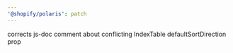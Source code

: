 ```yaml
---
'@shopify/polaris': patch
---
```


corrects js-doc comment about conflicting IndexTable defaultSortDirection prop
